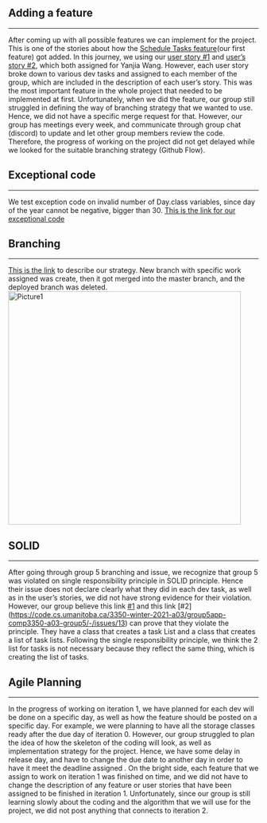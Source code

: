 ## Adding a feature
-----------------
After coming up with all possible features we can implement for the project. This is one of the stories about how the [Schedule Tasks feature](https://code.cs.umanitoba.ca/3350-winter-2021-a03/taskmonitoring-group4-comp3350-a03-winter2021/-/issues/9)(our first feature) got added. In this journey, we using our [user story #1](https://code.cs.umanitoba.ca/3350-winter-2021-a03/taskmonitoring-group4-comp3350-a03-winter2021/-/issues/3) and [user’s story #2](https://code.cs.umanitoba.ca/3350-winter-2021-a03/taskmonitoring-group4-comp3350-a03-winter2021/-/issues/4), which both assigned for Yanjia Wang. However, each user story broke down to various dev tasks and assigned to each member of the group, which are included in the description of each user’s story.
This was the most important feature in the whole project that needed to be implemented at first. Unfortunately, when we did the feature, our group still struggled in defining the way of branching strategy that we wanted to use. Hence, we did not have a specific merge request for that. However, our group has meetings every week, and communicate through group chat (discord) to update and let other group members review the code. Therefore, the progress of working on the project did not get delayed while we looked for the suitable branching strategy (Github Flow).
## Exceptional code
----------------
We test exception code on invalid number of Day.class variables, since day of the year cannot be negative, bigger than 30.
[This is the link for our exceptional code](https://code.cs.umanitoba.ca/3350-winter-2021-a03/taskmonitoring-group4-comp3350-a03-winter2021/-/commit/1f61988758b1be775390783e91cba65bd6cef6c0)
## Branching
----------

[This is the link]() to describe our strategy. New branch with specific work assigned was create, then it got merged into the master branch, and the deployed branch was deleted.
<img width="468" alt="Picture1" src="https://user-images.githubusercontent.com/42950390/109312965-486dde80-780d-11eb-8715-5c5687977e2b.png">
## SOLID
----------------

After going through group 5 branching and issue, we recognize that group 5 was violated on single responsibility principle in SOLID principle. Hence their  issue does not declare clearly what they did in each dev task, as well as in the user’s stories, we did not have strong evidence for their violation. However, our group believe this link [#1](https://code.cs.umanitoba.ca/3350-winter-2021-a03/group5app-comp3350-a03-group5/-/issues/10) and this link [#2] (https://code.cs.umanitoba.ca/3350-winter-2021-a03/group5app-comp3350-a03-group5/-/issues/13) can prove that they violate the  principle. They have a class that creates a task List and a class that creates a list of task lists. Following the single responsibility principle, we think the 2 list for tasks is not necessary because they reflect the same thing, which is creating the list of tasks.
## Agile Planning
--------------
In the progress of working on iteration 1, we have planned for each dev will be done on a specific day, as well as how the feature should be posted on a specific day. For example, we were planning to have all the storage classes  ready after the due day of iteration 0. However, our group struggled to plan the idea of how the skeleton of the coding will look, as well as implementation strategy for the project. Hence, we have some delay in release day, and have to change the due date to another day in order to have it meet the deadline assigned . On the bright side, each feature that we assign to work on iteration 1 was finished on time, and we did not have to change the description of any feature or user stories that have been assigned to be finished in iteration 1. Unfortunately, since our group is still learning slowly about the coding and the algorithm that we will use for the project, we did not post anything that connects to iteration 2.
